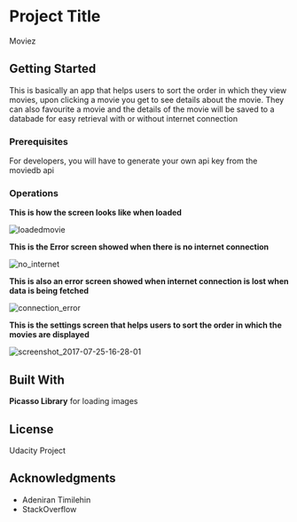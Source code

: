 # Project Title

Moviez

## Getting Started

 This is basically an app that helps users to sort the order in which they view movies, upon clicking a movie
 you get to see details about the movie. They can also favourite a movie and the details of the movie will be saved to a databade for easy retrieval with or without internet connection
 
 
 
 
### Prerequisites

For developers, you will have to generate your own api key from the moviedb api 

### Operations

**This is how the screen looks like when loaded** 

![loadedmovie](https://user-images.githubusercontent.com/24932953/28459917-74086fec-6e07-11e7-91e5-517ffe5a6e92.png)

**This is the Error screen showed when there is no internet connection**

![no_internet](https://user-images.githubusercontent.com/24932953/28459959-a5c65ef4-6e07-11e7-8f4f-9c8f847d885a.png)

**This is also an error screen showed when internet connection is lost when data is being fetched** 

![connection_error](https://user-images.githubusercontent.com/24932953/28459976-ceb4d138-6e07-11e7-9293-6c5eff533314.png)

**This is the settings screen that helps users to sort the order in which the movies are displayed**


![screenshot_2017-07-25-16-28-01](https://user-images.githubusercontent.com/24932953/28580834-8dd9d5a6-7158-11e7-85c8-745981a8038c.png)


## Built With

**Picasso Library**
 for loading images


## License

Udacity Project

## Acknowledgments

* Adeniran Timilehin
* StackOverflow


